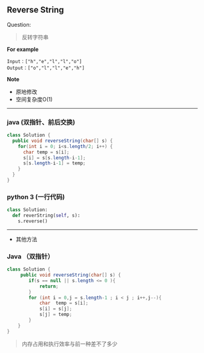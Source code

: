 ## Reverse String

Question:

> 反转字符串

**For example**
```
Input：["h","e","l","l","o"]
Output：["o","l","l","e","h"]
```
**Note**
* 原地修改
* 空间复杂度O(1)
* * *
### java (双指针、前后交换)
```java
class Solution {
  public void reverseString(char[] s) {
    for(int i = 0; i<s.length/2; i++) {
      char temp = s[i];
      s[i] = s[s.length-i-1];
      s[s.length-i-1] = temp;
    }
  }
}
```
### python 3 (一行代码)
```python
class Solution:
  def reverString(self, s):
    s.reverse()
```
* * *
* 其他方法
### Java （双指针）
```java
class Solution {
     public void reverseString(char[] s) {
        if(s == null || s.length <= 0 ){
            return;
        }
        for (int i = 0,j = s.length-1 ; i < j ; i++,j--){
            char  temp = s[i];
            s[i] = s[j];
            s[j] = temp;
        }
    }
}
```
> 内存占用和执行效率与前一种差不了多少
